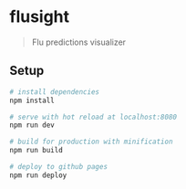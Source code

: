 # flusight

> Flu predictions visualizer

## Setup

``` bash
# install dependencies
npm install

# serve with hot reload at localhost:8080
npm run dev

# build for production with minification
npm run build

# deploy to github pages
npm run deploy
```
